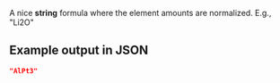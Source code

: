 A nice **string** formula where the element amounts are normalized. E.g., "Li2O"

## Example output in JSON

```json
"AlPt3"
```